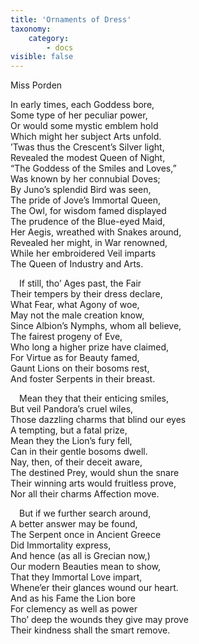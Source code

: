```yaml
---
title: 'Ornaments of Dress'
taxonomy:
    category:
        - docs
visible: false
---
```


<div class="author">Miss Porden</div>

In early times, each Goddess bore,  
Some type of her peculiar power,  
Or would some mystic emblem hold  
Which might her subject Arts unfold.  
’Twas thus the Crescent’s Silver light,  
Revealed the modest Queen of Night,  
“The Goddess of the Smiles and Loves,”  
Was known by her connubial Doves;  
By Juno’s splendid Bird was seen,  
The pride of Jove’s Immortal Queen,  
The Owl, for wisdom famed displayed  
The prudence of the Blue-eyed Maid,  
Her Aegis, wreathed with Snakes around,  
Revealed her might, in War renowned,  
While her embroidered Veil imparts  
The Queen of Industry and Arts.  
  
&emsp;If still, tho’ Ages past, the Fair  
Their tempers by their dress declare,  
What Fear, what Agony of woe,  
May not the male creation know,  
Since Albion’s Nymphs, whom all believe,  
The fairest progeny of Eve,  
Who long a higher prize have claimed,  
For Virtue as for Beauty famed,  
Gaunt Lions on their bosoms rest,  
And foster Serpents in their breast.  
  
&emsp;Mean they that their enticing smiles,  
But veil Pandora’s cruel wiles,  
Those dazzling charms that blind our eyes  
A tempting, but a fatal prize,  
Mean they the Lion’s fury fell,  
Can in their gentle bosoms dwell.  
Nay, then, of their deceit aware,  
The destined Prey, would shun the snare  
Their winning arts would fruitless prove,  
Nor all their charms Affection move.  
  
&emsp;But if we further search around,  
A better answer may be found,  
The Serpent once in Ancient Greece  
Did Immortality express,  
And hence (as all is Grecian now,)  
Our modern Beauties mean to show,  
That they Immortal Love impart,  
Whene’er their glances wound our heart.  
And as his Fame the Lion bore  
For clemency as well as power  
Tho’ deep the wounds they give may prove  
Their kindness shall the smart remove.  
  